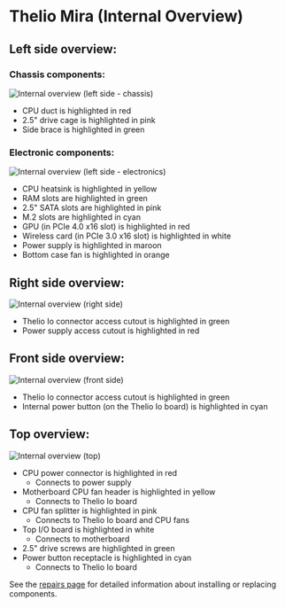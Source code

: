 # Thelio Mira (Internal Overview)

## Left side overview:

### Chassis components:

![Internal overview (left side - chassis)](./img/internal-left-chassis.webp)

- CPU duct is highlighted in red
- 2.5" drive cage is highlighted in pink
- Side brace is highlighted in green

### Electronic components:

![Internal overview (left side - electronics)](./img/internal-left-electronics.webp)

- CPU heatsink is highlighted in yellow
- RAM slots are highlighted in green
- 2.5" SATA slots are highlighted in pink
- M.2 slots are highlighted in cyan
- GPU (in PCIe 4.0 x16 slot) is highlighted in red
- Wireless card (in PCIe 3.0 x16 slot) is highlighted in white
- Power supply is highlighted in maroon
- Bottom case fan is highlighted in orange

## Right side overview:

![Internal overview (right side)](./img/internal-right.webp)

- Thelio Io connector access cutout is highlighted in green
- Power supply access cutout is highlighted in red

## Front side overview:

![Internal overview (front side)](./img/internal-front.webp)

- Thelio Io connector access cutout is highlighted in green
- Internal power button (on the Thelio Io board) is highlighted in cyan

## Top overview:

![Internal overview (top)](./img/internal-top.webp)

- CPU power connector is highlighted in red
    - Connects to power supply
- Motherboard CPU fan header is highlighted in yellow
    - Connects to Thelio Io board
- CPU fan splitter is highlighted in pink
    - Connects to Thelio Io board and CPU fans
- Top I/O board is highlighted in white
    - Connects to motherboard
- 2.5" drive screws are highlighted in green
- Power button receptacle is highlighted in cyan
    - Connects to Thelio Io board

See the [repairs page](./repairs.md) for detailed information about installing or replacing components.
